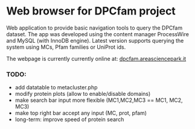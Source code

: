 # Web browser for DPCfam project 

Web application to provide basic navigation tools to query the DPCfam dataset.
The app was developed using the content manager ProcessWire and MySQL (with InnoDB engine).
Latest version supports querying the system using MCs, Pfam families or UniProt ids.

The webpage is currently currently online at: [dpcfam.areasciencepark.it](https://dpcfam.areasciencepark.it)


### TODO:

- add datatable to metacluster.php
- modify protein plots (allow to enable/disable domains)
- make search bar input more flexible (MC1,MC2,MC3 == MC1, MC2, MC3)
- make top right bar accept any input (MC, prot, pfam)
- long-term: improve speed of protein search
